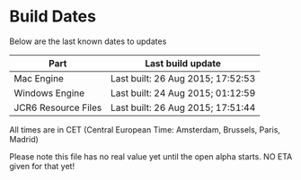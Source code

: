 # Build Dates

Below are the last known dates to updates

Part | Last build update
-----|-----
Mac Engine | Last built: 26 Aug 2015; 17:52:53
Windows Engine | Last built: 24 Aug 2015; 01:12:59
JCR6 Resource Files | Last built: 26 Aug 2015; 17:51:44
All times are in CET (Central European Time: Amsterdam, Brussels, Paris, Madrid)


Please note this file has no real value yet until the open alpha starts. NO ETA given for that yet!
